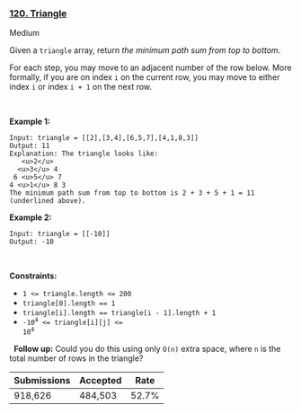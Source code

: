### [120. Triangle](https://leetcode.com/problems/triangle/)

Medium

Given a `` triangle `` array, return _the minimum path sum from top to bottom_.

For each step, you may move to an adjacent number of the row below. More formally, if you are on index `` i `` on the current row, you may move to either index `` i `` or index `` i + 1 `` on the next row.

 

__Example 1:__

```
Input: triangle = [[2],[3,4],[6,5,7],[4,1,8,3]]
Output: 11
Explanation: The triangle looks like:
   <u>2</u>
  <u>3</u> 4
 6 <u>5</u> 7
4 <u>1</u> 8 3
The minimum path sum from top to bottom is 2 + 3 + 5 + 1 = 11 (underlined above).
```

__Example 2:__

```
Input: triangle = [[-10]]
Output: -10
```

 

__Constraints:__

*   `` 1 <= triangle.length <= 200 ``
*   `` triangle[0].length == 1 ``
*   `` triangle[i].length == triangle[i - 1].length + 1 ``
*   <code>-10<sup>4</sup> <= triangle[i][j] <= 10<sup>4</sup></code>

 
__Follow up:__ Could you do this using only `` O(n) `` extra space, where `` n `` is the total number of rows in the triangle?

| Submissions    | Accepted     | Rate   |
| -------------- | ------------ | ------ |
| 918,626 | 484,503 | 52.7% |